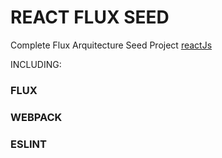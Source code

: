 # REACT FLUX SEED

Complete Flux Arquitecture Seed Project [reactJs ](https://facebook.github.io/react/)

INCLUDING:

### FLUX
### WEBPACK
### ESLINT
